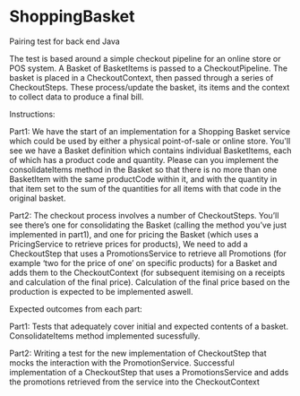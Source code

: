 # ShoppingBasket
Pairing test for back end Java

The test is based around a simple checkout pipeline for an online store or POS system.
A Basket of BasketItems is passed to a CheckoutPipeline. 
The basket is placed in a CheckoutContext, then passed through a series of CheckoutSteps. 
These process/update the basket, its items and the context to collect data to produce a final bill.

Instructions:

Part1:
We have the start of an implementation for a Shopping Basket service which could be used by either a physical point-of-sale or online store. 
You'll see we have a Basket definition which contains individual BasketItems, each of which has a product code and quantity. 
Please can you implement the consolidateItems method in the Basket so that there is no more than one BasketItem with the same productCode within it, and with the quantity in that item set to the sum of the quantities for all items with that code in the original basket.

Part2:
The checkout process involves a number of CheckoutSteps. 
You’ll see there’s one for consolidating the Basket (calling the method you’ve just implemented in part1), and one for pricing the Basket (which uses a PricingService to retrieve prices for products), We need to add a CheckoutStep that uses a PromotionsService to retrieve all Promotions (for example ‘two for the price of one’ on specific products) for a Basket and adds them to the CheckoutContext (for subsequent itemising on a receipts and calculation of the final price).
Calculation of the final price based on the production is expected to be implemented aswell.

Expected outcomes from each part:

Part1:
Tests that adequately cover initial and expected contents of a basket.
ConsolidateItems method implemented sucessfully.

Part2:
Writing a test for the new implementation of CheckoutStep that mocks the interaction with the PromotionService.
Successful implementation of a CheckoutStep that uses a PromotionsService and adds the promotions retrieved from the service into the CheckoutContext
